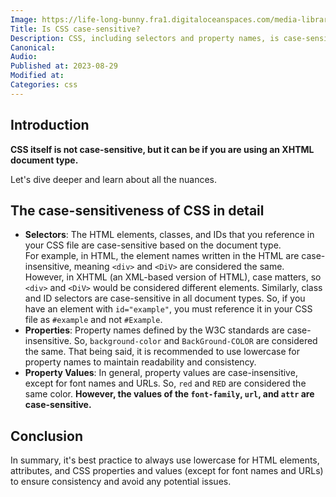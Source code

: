 ```yaml
---
Image: https://life-long-bunny.fra1.digitaloceanspaces.com/media-library/production/51/css_ifo3ux.png
Title: Is CSS case-sensitive?
Description: CSS, including selectors and property names, is case-sensitive; use lowercase for consistency and to avoid issues.
Canonical: 
Audio:
Published at: 2023-08-29
Modified at: 
Categories: css
---
```


## Introduction

**CSS itself is not case-sensitive, but it can be if you are using an XHTML document type.**

Let's dive deeper and learn about all the nuances.

## The case-sensitiveness of CSS in detail

- **Selectors**: The HTML elements, classes, and IDs that you reference in your CSS file are case-sensitive based on the document type.  
For example, in HTML, the element names written in the HTML are case-insensitive, meaning `<div>` and `<DiV>` are considered the same. However, in XHTML (an XML-based version of HTML), case matters, so `<div>` and `<DiV>` would be considered different elements.
Similarly, class and ID selectors are case-sensitive in all document types. So, if you have an element with `id="example"`, you must reference it in your CSS file as `#example` and not `#Example`.
- **Properties**: Property names defined by the W3C standards are case-insensitive. So, `background-color` and `BackGround-COLOR` are considered the same. That being said, it is recommended to use lowercase for property names to maintain readability and consistency.
- **Property Values**: In general, property values are case-insensitive, except for font names and URLs. So, `red` and `RED` are considered the same color. **However, the values of the `font-family`, `url`, and `attr` are case-sensitive.**

## Conclusion
	
In summary, it's best practice to always use lowercase for HTML elements, attributes, and CSS properties and values (except for font names and URLs) to ensure consistency and avoid any potential issues.
